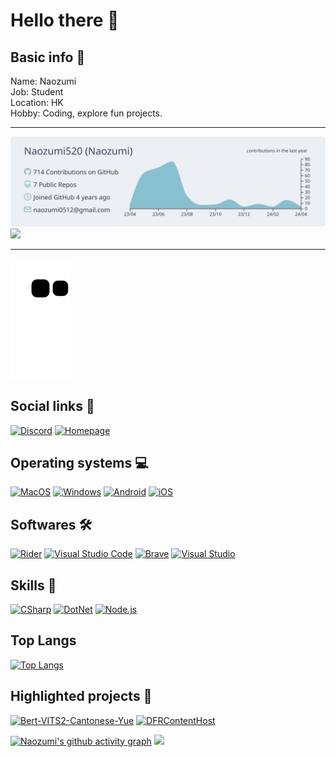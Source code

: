 # Hello there 👋

## Basic info 📝
Name: Naozumi  
Job: Student  
Location: HK  
Hobby: Coding, explore fun projects.  

***
![](https://raw.githubusercontent.com/Naozumi520/Naozumi520/main/profile-summary-card-output/nord_bright/0-profile-details.svg)
![](https://github-readme-stats.vercel.app/api?username=Naozumi520&custom_title=Stats&title_color=8FBCBB&show_icons=true&icon_color=8FBCBB&bg_color=ECEFF4&include_all_commits=true)
***

![snake gif](https://github.com/Naozumi520/Naozumi520/blob/output/github-contribution-grid-snake.svg#gh-light-mode-only)

## Social links 🤝
[![Discord](https://img.shields.io/badge/Discord-7289DA?style=for-the-badge&logo=discord&logoColor=white "Discord")](https://discord.com/users/661778480756949052)
[![Homepage](https://img.shields.io/badge/Homepage-41BDF5?style=for-the-badge&logo=Home%20Assistant%20Community%20Store&logoColor=white "Homepage")](https://naozumi.me/home)

## Operating systems 💻
[![MacOS](https://img.shields.io/badge/MacOS-707070?style=for-the-badge&logo=apple&logoColor=white "MacOS")](#)
[![Windows](https://img.shields.io/badge/Windows-0078D6?style=for-the-badge&logo=windows&logoColor=white "Windows 10")](#)
[![Android](https://img.shields.io/badge/Android-3DDC84?style=for-the-badge&logo=android&logoColor=white "Android")](https://www.android.com/)
[![iOS](https://img.shields.io/badge/iOS-707070?style=for-the-badge&logo=apple&logoColor=white "iOS")](#)

## Softwares 🛠
[![Rider](https://img.shields.io/badge/JetBrains_Rider-DD1265?style=for-the-badge&logo=JetBrains&logoColor=white "Rider")](https://www.jetbrains.com/rider/)
[![Visual Studio Code](https://img.shields.io/badge/Visual_Studio_Code-0078D4?style=for-the-badge&logo=visual%20studio%20code&logoColor=white "VSCode")](https://code.visualstudio.com/)
[![Brave](https://img.shields.io/badge/Brave-FB542B?style=for-the-badge&logo=Brave&logoColor=white "Brave Browser")](https://brave.com/)
[![Visual Studio](https://img.shields.io/badge/Visual_Studio-5C2D91?style=for-the-badge&logo=visual%20studio&logoColor=white "Visual Studio")](https://visualstudio.microsoft.com/vs)

## Skills 🚀
[![CSharp](https://img.shields.io/badge/C%23-239120?style=for-the-badge&logo=c-sharp&logoColor=white "C#")](https://microsoft.com)
[![DotNet](https://img.shields.io/badge/.NET-5C2D91?style=for-the-badge&logo=.net&logoColor=white ".NET")](https://dotnet.microsoft.com/)
[![Node.js](https://img.shields.io/badge/NodeJS-339933?style=for-the-badge&logo=Node.js&logoColor=white "Node.js")](https://nodejs.org/)

## Top Langs
[![Top Langs](https://github-readme-stats.vercel.app/api/top-langs/?username=Naozumi520&layout=compact)](https://github.com/Naozumi520)

## Highlighted projects 🌟
[![Bert-VITS2-Cantonese-Yue](https://github-readme-stats.vercel.app/api/pin/?username=Naozumi520&repo=Bert-VITS2-Cantonese-Yue)](https://github.com/Naozumi520/Bert-VITS2-Cantonese-Yue)
[![DFRContentHost](https://github-readme-stats.vercel.app/api/pin/?username=Naozumi520&repo=mbp16-DFRContentHost)](https://github.com/Naozumi520/mbp16-DFRContentHost)

[![Naozumi's github activity graph](https://github-readme-activity-graph.vercel.app/graph?username=Naozumi520&bg_color=fffff0&color=708090&line=24292e&point=24292e&area=true&hide_border=true)](https://github.com/ashutosh00710/github-readme-activity-graph)
![](https://komarev.com/ghpvc/?username=Naozumi520&color=ff69b4)
